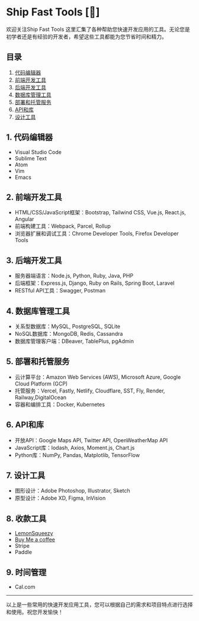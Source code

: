 # Ship Fast Tools [:rocket:]
欢迎关注Ship Fast Tools
这里汇集了各种帮助您快速开发应用的工具。无论您是初学者还是有经验的开发者，希望这些工具都能为您节省时间和精力。


## 目录

1. [代码编辑器](#1-代码编辑器)
2. [前端开发工具](#2-前端开发工具)
3. [后端开发工具](#3-后端开发工具)
4. [数据库管理工具](#4-数据库管理工具)
5. [部署和托管服务](#5-部署和托管服务)
6. [API和库](#6-api和库)
7. [设计工具](#7-设计工具)

## 1. 代码编辑器

- Visual Studio Code
- Sublime Text
- Atom
- Vim
- Emacs

## 2. 前端开发工具

- HTML/CSS/JavaScript框架：Bootstrap, Tailwind CSS, Vue.js, React.js, Angular
- 前端构建工具：Webpack, Parcel, Rollup
- 浏览器扩展和调试工具：Chrome Developer Tools, Firefox Developer Tools

## 3. 后端开发工具

- 服务器端语言：Node.js, Python, Ruby, Java, PHP
- 后端框架：Express.js, Django, Ruby on Rails, Spring Boot, Laravel
- RESTful API工具：Swagger, Postman

## 4. 数据库管理工具

- 关系型数据库：MySQL, PostgreSQL, SQLite
- NoSQL数据库：MongoDB, Redis, Cassandra
- 数据库管理客户端：DBeaver, TablePlus, pgAdmin

## 5. 部署和托管服务

- 云计算平台：Amazon Web Services (AWS), Microsoft Azure, Google Cloud Platform (GCP)
- 托管服务：Vercel, Fastly, Netlify, Cloudflare, SST, Fly, Render, Railway,DigitalOcean
- 容器和编排工具：Docker, Kubernetes

## 6. API和库

- 开放API：Google Maps API, Twitter API, OpenWeatherMap API
- JavaScript库：lodash, Axios, Moment.js, Chart.js
- Python库：NumPy, Pandas, Matplotlib, TensorFlow

## 7. 设计工具

- 图形设计：Adobe Photoshop, Illustrator, Sketch
- 原型设计：Adobe XD, Figma, InVision

## 8. 收款工具

- [LemonSqueezy](https://www.lemonsqueezy.com/)  
- [Buy Me a coffee](https://www.buymeacoffee.com/) 
- Stripe
- Paddle

## 9. 时间管理

- Cal.com
---

以上是一些常用的快速开发应用工具，您可以根据自己的需求和项目特点进行选择和使用。祝您开发愉快！

